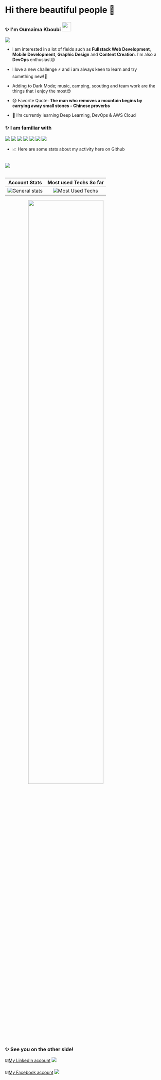 # Hi there beautiful people 👋
### ✨ I'm Oumaima Kboubi <img src="https://raw.githubusercontent.com/MartinHeinz/MartinHeinz/master/wave.gif" width="30px">

<a href="https://github.com/DenverCoder1/readme-typing-svg">
<img src="https://readme-typing-svg.herokuapp.com?lines=Software+Engineering+Student;Full+Stack+Developer;DevOps+enthusiast;Deep+Learning+and+machine+learning+enthusiast;Always%20learning%20new%20things&center=false&width=500&height=50">
</a>


* I am interested in a lot of fields such as **Fullstack Web Development**, **Mobile Development**, **Graphic Design** and **Content Creation**. I'm also a **DevOps** enthusiast😄

* I love a new challenge ⚡ and i am always keen to learn and try something new!🤩

* Adding to Dark Mode; music, camping, scouting and team work are the things that i enjoy the most😊
 
* 😄 Favorite Quote: **The man who removes a mountain begins by carrying away small stones - Chinese proverbs**

* 🌱 I’m currently learning Deep Learning, DevOps & AWS Cloud


### ✨ I am familiar with
![](https://img.shields.io/static/v1?label=&message=Symfony&color=red) ![](https://img.shields.io/static/v1?label=&message=ReactNative&color=orange) ![](https://img.shields.io/static/v1?label=&message=Angular&color=yellow) ![](https://img.shields.io/static/v1?label=&message=NestJS&color=green)  ![](https://img.shields.io/static/v1?label=&message=Java/JEE&color=blue) ![](https://img.shields.io/static/v1?label=&message=Flutter&color=blueviolet) ![](https://img.shields.io/static/v1?label=&message=Python&color=violet)

- 📈 Here are some stats about my activity here on Github<br><br>

<img src="https://activity-graph.herokuapp.com/graph?username=oumaima-kboubi&hide_border=true&theme=dark" style="align=center"/><br><br>

Account Stats | Most used Techs So far 
:---: | :---:
![General stats](https://github-readme-stats.vercel.app/api?username=oumaima-kboubi&&show_icons=true&theme=dark&hide_border=true) | ![Most Used Techs](https://github-readme-stats.vercel.app/api/top-langs/?username=oumaima-kboubi&theme=dark&layout=compact)

<img src="https://github-readme-streak-stats.herokuapp.com/?user=oumaima-kboubi&theme=dark" style="margin: auto; display: block; width: 70%"/>
<br>

### ✨ See you on the other side!

 ☑️[My LinkedIn account](https://www.linkedin.com/in/oumaima-kboubi-63a8a5194/)  ![](https://img.shields.io/badge/-informational?style=flat&logo=LinkedIn&logoColor=white&color=blue)

☑️[My Facebook account](https://www.facebook.com/oumaima.kaboubi1/)  ![](https://img.shields.io/badge/-informational?style=flat&logo=facebook&logoColor=white&color=blue) 
<!--
**oumaima-kboubi/oumaima-kboubi** is a ✨ _special_ ✨ repository because its `README.md` (this file) appears on your GitHub profile.

Here are some ideas to get you started:

- 🔭 I’m currently working on ...
- 🌱 I’m currently learning ...
- 👯 I’m looking to collaborate on ...
- 🤔 I’m looking for help with ...
- 💬 Ask me about ...
- 📫 How to reach me: ...
- 😄 Pronouns: ...
- ⚡ Fun fact: ...
-->
